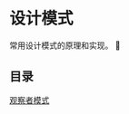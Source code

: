 # 设计模式

常用设计模式的原理和实现。 :dizzy:

## 目录

[观察者模式](https://github.com/CnLzh/NoteBook/tree/main/DesignPattern/Observer)